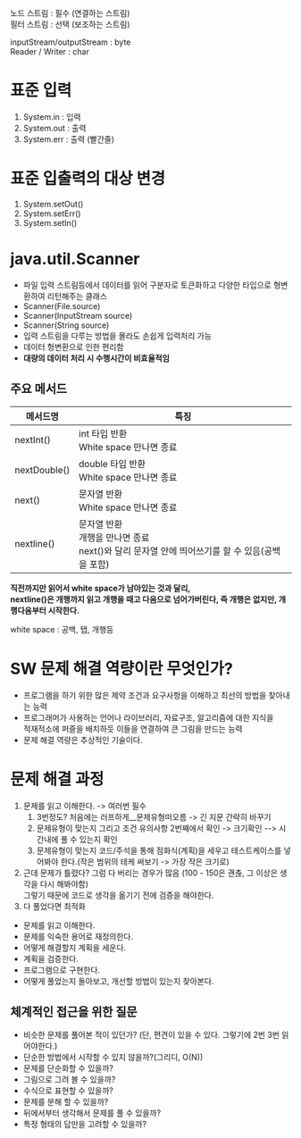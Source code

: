 노드 스트림 : 필수 (연결하는 스트림)    
필터 스트림 : 선택 (보조하는 스트림)    
   
inputStream/outputStream : byte    
Reader / Writer : char     
   
# 표준 입력
 
1. System.in : 입력
2. System.out : 출력 
3. System.err : 출력 (빨간줄)  

# 표준 입출력의 대상 변경
  
1. System.setOut()   
2. System.setErr()  
3. System.setIn()   

# java.util.Scanner   
* 파일 입력 스트림등에서 데이터를 읽어 구분자로 토큰화하고 다양한 타입으로 형변환하여 리턴해주는 클래스      
* Scanner(File.source)        
* Scanner(InputStream source)      
* Scanner(String source)      
* 입력 스트림을 다루는 방법을 몰라도 손쉽게 입력처리 가능     
* 데이터 형변환으로 인한 편리함        
* **대량의 데이터 처리 시 수행시간이 비효율적임**        

## 주요 메서드 
|메서드명|특징|  
|-------|----|   
|nextInt()|int 타입 반환<br>White space 만나면 종료|  
|nextDouble()|double 타입 반환<br>White space 만나면 종료|    
|next()|문자열 반환<br>White space 만나면 종료|     
|nextline()|문자열 반환<br>개행을 만나면 종료<br>next()와 달리 문자열 안에 띄어쓰기를 할 수 있음(공백을 포함)|       
  
**직전까지만 읽어서 white space가 남아있는 것과 달리,**     
**nextline()은 개행까지 읽고 개행을 때고 다음으로 넘어가버린다, 즉 개행은 없지만, 개행다음부터 시작한다.**             
   
white space : 공백, 탭, 개행등   
  
# SW 문제 해결 역량이란 무엇인가?   
* 프로그램을 하기 위한 많은 제약 조건과 요구사항을 이해하고 최선의 방법을 찾아내는 능력     
* 프로그래머가 사용하는 언어나 라이브러리, 자료구조, 알고리즘에 대한 지식을            
적재적소에 퍼즐을 배치하듯 이들을 연결하여 큰 그림을 만드는 능력      
* 문제 해결 역량은 추상적인 기술이다.     

# 문제 해결 과정   
1. 문제를 읽고 이해한다. -> 여러번 필수          
    1. 3번정도? 처음에는 러프하게__문제유형떠오름 -> 긴 지문 간략히 바꾸기         
    2. 문제유형이 맞는지 그리고 조건 유의사항 2번째에서 확인 -> 크기확인 --> 시간내에 풀 수 있는지 확인                
    3. 문제유형이 맞는지 코드/주석을 통해 점화식(계획)을 세우고 테스트케이스를 넣어봐야 한다.(작은 범위의 테케 써보기 -> 가장 작은 크기로)            
2. 근데 문제가 틀렸다? 그럼 다 버리는 경우가 많음 (100 - 150은 괜춚, 그 이상은 생각을 다시 해봐야함)      
그렇기 때문에 코드로 생각을 옮기기 전에 검증을 해야한다.         
3. 다 풀었다면 최적화  

* 문제를 읽고 이해한다.  
* 문제를 익숙한 용어로 재정의한다.  
* 어떻게 해결할지 계획을 세운다.  
* 계획을 검증한다.  
* 프로그램으로 구현한다.  
* 어떻게 풀었는지 돌아보고, 개선할 방법이 있는지 찾아본다.   
  
## 체계적인 접근을 위한 질문 
* 비슷한 문제를 풀어본 적이 있던가? (단, 편견이 있을 수 있다. 그렇기에 2번 3번 읽어야한다.)    
* 단순한 방법에서 시작할 수 있지 않을까?(그리디, O(N))   
* 문제를 단순화할 수 있을까?    
* 그림으로 그려 볼 수 있을까?     
* 수식으로 표현할 수 있을까?    
* 문제를 분해 할 수 있을까?     
* 뒤에서부터 생각해서 문제를 풀 수 있을까?      
* 특정 형태의 답만을 고려할 수 있을까?      
 
